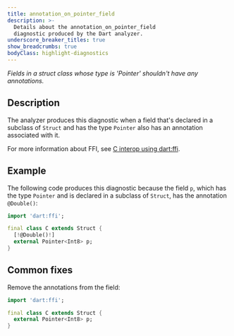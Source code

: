 ```yaml
---
title: annotation_on_pointer_field
description: >-
  Details about the annotation_on_pointer_field
  diagnostic produced by the Dart analyzer.
underscore_breaker_titles: true
show_breadcrumbs: true
bodyClass: highlight-diagnostics
---
```


_Fields in a struct class whose type is 'Pointer' shouldn't have any
annotations._

## Description

The analyzer produces this diagnostic when a field that's declared in a
subclass of `Struct` and has the type `Pointer` also has an annotation
associated with it.

For more information about FFI, see [C interop using dart:ffi][ffi].

## Example

The following code produces this diagnostic because the field `p`, which
has the type `Pointer` and is declared in a subclass of `Struct`, has the
annotation `@Double()`:

```dart
import 'dart:ffi';

final class C extends Struct {
  [!@Double()!]
  external Pointer<Int8> p;
}
```

## Common fixes

Remove the annotations from the field:

```dart
import 'dart:ffi';

final class C extends Struct {
  external Pointer<Int8> p;
}
```

[ffi]: /interop/c-interop

